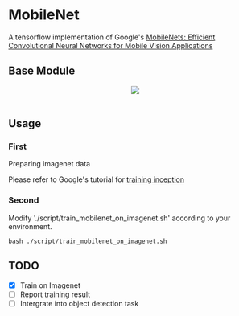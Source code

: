 # MobileNet

A tensorflow implementation of Google's [MobileNets: Efficient Convolutional Neural Networks for Mobile Vision Applications](https://arxiv.org/abs/1704.04861)

## Base Module

<div align="center">
<img src="https://github.com/Zehaos/MobileNet/figures/dwl_pwl.png"><br><br>
</div>

## Usage

### First

Preparing imagenet data

Please refer to Google's tutorial for [training inception](https://github.com/tensorflow/models/tree/master/inception#getting-started)

### Second

Modify './script/train_mobilenet_on_imagenet.sh' according to your environment.

```
bash ./script/train_mobilenet_on_imagenet.sh
```


## TODO
- [x] Train on Imagenet
- [ ] Report training result
- [ ] Intergrate into object detection task
